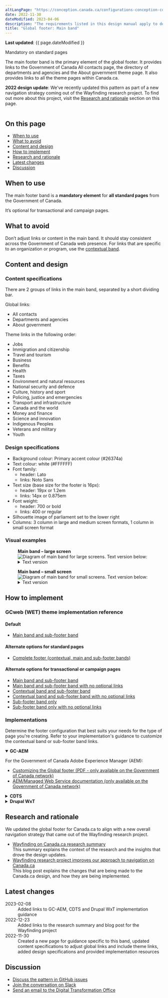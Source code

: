 ```yaml
---
altLangPage: "https://conception.canada.ca/configurations-conception-communes/pied-page-principale.html"
date: 2022-11-30
dateModified: 2023-04-06
description: "The requirements listed in this design manual apply to departments and other portions of the federal public administration as set out in Schedules I, I.1 and II of the Financial Administration Act. As such, in-scope institutions must apply Canada.ca design requirements for all public-facing web sites or digital services."
title: "Global footer: Main band"
---
```

<p><strong>Last updated</strong>: {{ page.dateModified }}</p>
<p><span class="label label-danger">Mandatory on standard pages</span></p>
<p>The main footer band is the primary element of the global footer. It provides links to the Government of Canada All contacts
  page, the directory of departments and agencies and the About government theme page. It also provides links to all the
  theme pages within Canada.ca.</p>
<p><strong>2022 design update</strong>: We’ve recently updated this pattern as part of a new navigation strategy coming
  out of the Wayfinding research project. To find out more about this project, visit the <a href="#research">Research and rationale</a> section on this page.</p>
<div class="pattern-demo mrgn-tp-lg"><img src="../../images/footer-main-crop.jpg" class="img-responsive" alt=""></div>
<section>
  <h2>On this page</h2>
  <ul>
    <li><a href="#use">When to use</a></li>
    <li><a href="#avoid">What to avoid</a></li>
    <li><a href="#design">Content and design</a></li>
    <li><a href="#implement">How to implement</a></li>
    <li><a href="#research">Research and rationale</a></li>
    <li><a href="#latest">Latest changes</a></li>
    <li><a href="#discuss">Discussion</a></li>
  </ul>
</section>
<h2 id="use">When to use</h2>
<p>The main footer band is a <strong>mandatory element</strong> for <strong>all standard pages</strong> from the Government of Canada.</p>
<p>It’s optional for transactional and campaign pages.</p>
<h2 id="avoid">What to avoid</h2>
<p>Don’t adjust links or content in the main band. It should stay consistent across the Government of Canada web
  presence. For links that are specific to an organization or program, use the <a href="./site-footer-contextual.html">contextual band</a>.</p>
<h2 id="design">Content and design</h2>
<h3>Content specifications</h3>
<p>There are 2 groups of links in the main band, separated by a short dividing bar.</p>
<p>Global links:</p>
<ul>
  <li>All contacts</li>
  <li>Departments and agencies</li>
  <li>About government</li>
</ul>
<p>Theme links in the following order:</p>
<ul>
  <li>Jobs</li>
  <li>Immigration and citizenship</li>
  <li>Travel and tourism</li>
  <li>Business</li>
  <li>Benefits</li>
  <li>Health</li>
  <li>Taxes</li>
  <li>Environment and natural resources</li>
  <li>National security and defence</li>
  <li>Culture, history and sport</li>
  <li>Policing, justice and emergencies</li>
  <li>Transport and infrastructure</li>
  <li>Canada and the world</li>
  <li>Money and finance</li>
  <li>Science and innovation</li>
  <li>Indigenous Peoples</li>
  <li>Veterans and military</li>
  <li>Youth</li>
</ul>
<h3>Design specifications</h3>
<ul>
  <li>Background colour: Primary accent colour (#26374a)</li>
  <li>Text colour: white (#FFFFFF)</li>
  <li>Font family:
    <ul>
      <li>header: Lato</li>
      <li>links: Noto Sans</li>
    </ul>
  </li>
  <li>Text size (base size for the footer is 16px):
    <ul>
      <li>header: 19px or 1.2em</li>
      <li>links: 14px or 0.875em</li>
    </ul>
  </li>
  <li>Font weight:
    <ul>
      <li>header: 700 or bold</li>
      <li>links: 400 or regular</li>
    </ul>
  </li>
  <li>Silhouette image of parliament set to the lower right</li>
  <li>Columns: 3 column in large and medium screen formats, 1 column in small screen format</li>
</ul>
<h3>Visual examples</h3>
<div class="pattern-demo mrgn-bttm-md">
  <figure class="mrgn-bttm-lg">
    <figcaption><b>Main band – large screen</b></figcaption>
    <img src="../../images/footer-main.jpg" class="img-responsive"
				alt="Diagram of main band for large screens. Text version below:">
    <details>
      <summary class="wb-toggle" data-toggle="{&quot;print&quot;:&quot;on&quot;}">Text version</summary>
      <p>On large screens the main band is arranged in 3 columns and contains links to “All contacts,” “Departments and agencies,” and “About government.” There is a small decorative line as a break before continuing with links to all themes and audiences.</p>
    </details>
  </figure>
</div>
<div class="pattern-demo">
  <figure class="mrgn-bttm-lg">
    <figcaption><b>Main band – small screen</b></figcaption>
    <img src="../../images/footer-main-mobile.jpg" class="img-responsive"
				alt="Diagram of main band for small screens. Text version below:">
    <details>
      <summary class="wb-toggle" data-toggle="{&quot;print&quot;:&quot;on&quot;}">Text version</summary>
      <p>On small screens the main band is arranged in a single column and contains links to “All contacts,” “Departments and agencies,” and “About government.” There is a small decorative line as a break before continuing with links to all themes and audiences.</p>
    </details>
  </figure>
</div>
<section>
  <h2 id="implement">How to implement</h2>
  <h3>GCweb (WET) theme implementation reference</h3>
  <h4>Default</h4>
  <ul>
    <li><a href="https://wet-boew.github.io/GCWeb/sites/footers/no-footer-contextual-en.html">Main band and sub-footer band</a></li>
  </ul>
  <h4>Alternate options for standard pages</h4>
  <ul>
    <li><a href="https://wet-boew.github.io/GCWeb/sites/footers/footers-en.html">Complete footer (contextual, main and sub-footer bands)</a></li>
  </ul>
  <h4>Alternate options for transactional or campaign pages</h4>
  <ul>
    <li><a href="https://wet-boew.github.io/GCWeb/sites/footers/no-footer-contextual-en.html">Main band and sub-footer band</a></li>
    <li><a href="https://wet-boew.github.io/GCWeb/sites/footers/only-footer-main-en.html">Main band and sub-footer band with no optional links</a></li>
    <li><a href="https://wet-boew.github.io/GCWeb/sites/footers/no-footer-main-en.html">Contextual band and sub-footer band</a></li>
    <li><a href="https://wet-boew.github.io/GCWeb/sites/footers/only-footer-contextual-en.html">Contextual band and sub-footer band with no optional links</a></li>
    <li><a href="https://wet-boew.github.io/GCWeb/sites/footers/only-footer-corporate-en.html">Sub-footer band only</a></li>
    <li><a href="https://wet-boew.github.io/GCWeb/sites/footers/no-footers-en.html">Sub-footer band only with no optional links</a></li>
  </ul>
</section>
<section>
  <h3>Implementations</h3>
  <p>Determine the footer configuration that best suits your needs for the type of page you're creating. Refer to your implementation's guidance to customize the contextual band or sub-footer band links.</p>
  <div class="wb-tabs mrgn-tp-lg">
    <div class="tabpanels">
      <details id="004" open="open">
        <summary><strong>GC-AEM</strong></summary>
        <p class="mrgn-tp-lg">For the Government of Canada Adobe Experience Manager (AEM):</p>
        <ul>
          <li><a href="https://www.gcpedia.gc.ca/gcwiki/images/2/22/AEM-6.5-Documentation-Unit_3-1-1-_Customizing_Global_Footer.pdf">Customizing the Global footer (PDF - only available on the Government of Canada network)</a></li>
          <li><a href="https://www.gcpedia.gc.ca/wiki/AEM_GC-specific_Documentation_6.5">AEM/Managed Web Service documentation (only available on the Government of Canada network)</a></li>
        </ul>
      </details>
      <details id="005">
        <summary><strong>CDTS</strong></summary>
        <p class="mrgn-tp-lg">For the Centrally Deployed Templates Solution (CDTS):</p>
        <ul>
          <li><a href="https://cdts.service.canada.ca/app/cls/WET/gcweb/v4_0_47/cdts/samples/footer-en.html">Complete footer (contextual, main, sub-footer bands)</a></li>
          <li><a href="https://cenw-wscoe.github.io/sgdc-cdts/docs/index-en.html">CDTS documentation</a></li>
        </ul>
      </details>
      <details id="006">
        <summary><strong>Drupal WxT</strong></summary>
        <p class="mrgn-tp-lg">For Drupal WxT:</p>
        <ul>
          <li><a href="https://drupalwxt.github.io/">Drupal WxT documentation</a></li>
        </ul>
        <p>2023 footer update:</p>
        <ul>
          <li><a href="https://github.com/drupalwxt/wxt/releases/tag/4.4.1">Drupal WxT (4.4.1) release notes</a></li>
          <li><a href="https://drupalwxt.github.io/en/docs/general/update/">Drupal WxT update process</a></li>
        </ul>
      </details>
    </div>
  </div>
</section>
<section>
  <h2 id="research">Research and rationale</h2>
  <p>We updated the global footer for Canada.ca to align with a new overall navigation strategy that came out of the
    Wayfinding research project.</p>
  <ul>
    <li><a href="{{ site.url }}/research-summaries/wayfinding-on-canada-ca">Wayfinding on Canada.ca research summary</a><br>
      This summary explains the context of the research and the insights that drove the design updates.</li>
    <li><a href="https://blog.canada.ca/2022/12/21/wayfinding-research-project">Wayfinding research project improves our approach to navigation on Canada.ca</a><br>
      This blog post explains the changes that are being made to the Canada.ca design, and how they are being implemented.</li>
  </ul>
</section>
<section>
  <h2 id="latest">Latest changes</h2>
  <dl class="dl-horizontal">
    <dt>
      <time datetime="2023-02-08" class="link-muted">2023-02-08</time>
    </dt>
    <dd>Added links to GC-AEM, CDTS and Drupal WxT implementation guidance</dd>
    <dt>
      <time datetime="2022-12-23" class="link-muted">2022-12-23</time>
    </dt>
    <dd>Added links to the research summary and blog post for the Wayfinding project</dd>
    <dt>
      <time datetime="2022-11-30" class="link-muted">2022-11-30</time>
    </dt>
    <dd>Created a new page for guidance specific to this band, updated content specifications to adjust global links and include
      theme links, added design specifications and provided implementation resources</dd>
  </dl>
</section>
<section>
  <h2 id="discuss">Discussion</h2>
  <ul>
    <li><a href="https://github.com/canada-ca/design-system-systeme-conception/issues">Discuss the pattern in GitHub
      issues</a></li>
    <li><a href="https://design-gc-conception.slack.com/join/shared_invite/enQtODE1OTc5Mzg5NzQ4LWQ3MjZjMTdjMjk2ZTZmMTJjYWQ3ZmRiNDYwYjRmN2NjYzQyNjFlNDBlY2FkNWE1ODg2YjExY2QwZmVjN2MwMGM">Join the conversation on Slack</a></li>
    <li><a href="mailto:{{ site.emails.dto }}">Send an email to the Digital Transformation Office</a></li>
  </ul>
</section>
